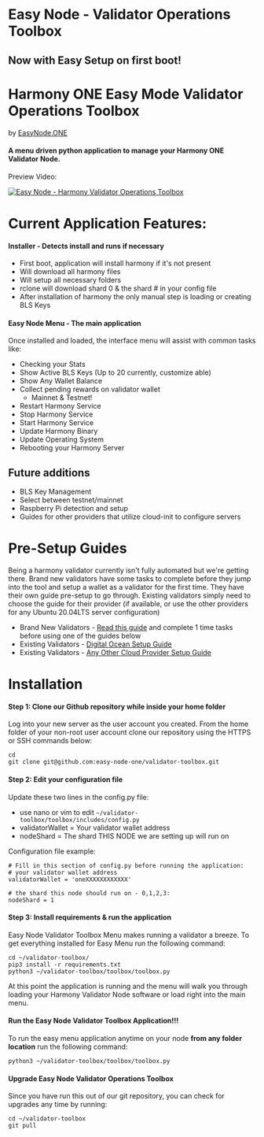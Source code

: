 # Easy Node - Validator Operations Toolbox
## Now with Easy Setup on first boot!

# Harmony ONE Easy Mode Validator Operations Toolbox 
by [EasyNode.ONE](http://EasyNode.ONE "EasyNode.ONE")

#### A menu driven python application to manage your Harmony ONE Validator Node.
Preview Video:

[![Easy Node - Harmony Validator Operations Toolbox](http://img.youtube.com/vi/ydvMXFDrHwg/0.jpg)](http://www.youtube.com/watch?v=ydvMXFDrHwg "Easy Node - Harmony Validator Operations Toolbox")

# Current Application Features:
#### Installer - Detects install and runs if necessary
- First boot, application will install harmony if it's not present
- Will download all harmony files
- Will setup all necessary folders
- rclone will download shard 0 & the shard # in your config file
- After installation of harmony the only manual step is loading or creating BLS Keys

#### Easy Node Menu - The main application
Once installed and loaded, the interface menu will assist with common tasks like:

- Checking your Stats
- Show Active BLS Keys (Up to 20 currently, customize able)
- Show Any Wallet Balance
- Collect pending rewards on validator wallet
	- Mainnet & Testnet!
- Restart Harmony Service
- Stop Harmony Service
- Start Harmony Service
- Update Harmony Binary
- Update Operating System
- Rebooting your Harmony Server

## Future additions
- BLS Key Management
- Select between testnet/mainnet
- Raspberry Pi detection and setup
- Guides for other providers that utilize cloud-init to configure servers

# Pre-Setup Guides
Being a harmony validator currently isn't fully automated but we're getting there. Brand new validators have some tasks to complete before they jump into the tool and setup a wallet as a validator for the first time. They have their own guide pre-setup to go through. Existing validators simply need to choose the guide for their provider (if available, or use the other providers for any Ubuntu 20.04LTS server configuration)

- Brand New Validators - [Read this guide](https://github.com/easy-node-one/validator-toolbox/blob/main/docs/new_validators.md "Read this guide") and complete 1 time tasks before using one of the guides below
- Existing Validators - [Digital Ocean Setup Guide](https://github.com/easy-node-one/validator-toolbox/blob/docs/digital_ocean.md "Digital Ocean Setup Guide")
- Existing Validators - [Any Other Cloud Provider Setup Guide](https://github.com/easy-node-one/validator-toolbox/blob/docs/other_provider.md "Other Providers")

# Installation
#### Step 1: Clone our Github repository while inside your home folder
Log into your new server as the user account you created. From the home folder of your non-root user account clone our repository using the HTTPS or SSH commands below:

	cd
	git clone git@github.com:easy-node-one/validator-toolbox.git
	
#### Step 2: Edit your configuration file
Update these two lines in the config.py file:
- use nano or vim to edit `~/validator-toolbox/toolbox/includes/config.py`
- validatorWallet = Your validator wallet address
- nodeShard = The shard THIS NODE we are setting up will run on

Configuration file example:

	# Fill in this section of config.py before running the application:
	# your validator wallet address
	validatorWallet = 'oneXXXXXXXXXXXX'

	# the shard this node should run on - 0,1,2,3:
	nodeShard = 1

#### Step 3: Install requirements & run the application
Easy Node Validator Toolbox Menu makes running a validator a breeze. To get everything installed for Easy Menu run the following command:

	cd ~/validator-toolbox/
	pip3 install -r requirements.txt
	python3 ~/validator-toolbox/toolbox/toolbox.py

At this point the application is running and the menu will walk you through loading your Harmony Validator Node software or load right into the main menu.

#### Run the Easy Node Validator Toolbox Application!!!
To run the easy menu application anytime on your node **from any folder location** run the following command:

	python3 ~/validator-toolbox/toolbox/toolbox.py

#### Upgrade Easy Node Validator Operations Toolbox
Since you have run this out of our git repository, you can check for upgrades any time by running:

	cd ~/validator-toolbox
	git pull
